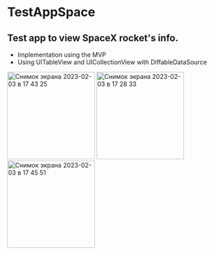 # TestAppSpace
## Test app to view SpaceX rocket's info.

* Implementation using the MVP
* Using UITableView and UICollectionView with DiffableDataSource
<p float="left">
<img width="200" alt="Снимок экрана 2023-02-03 в 17 43 25" src="https://user-images.githubusercontent.com/73342370/216595270-aed8b066-47f2-43c0-b9b7-f04e498c667d.png">
<img width="200" alt="Снимок экрана 2023-02-03 в 17 28 33" src="https://user-images.githubusercontent.com/73342370/216594649-aab6f376-766f-41da-a185-c6c6f06b26ba.png">
<img width="200" alt="Снимок экрана 2023-02-03 в 17 45 51" src="https://user-images.githubusercontent.com/73342370/216595621-95524bd3-e335-436e-b802-1b4288bb9575.png">
</p>
